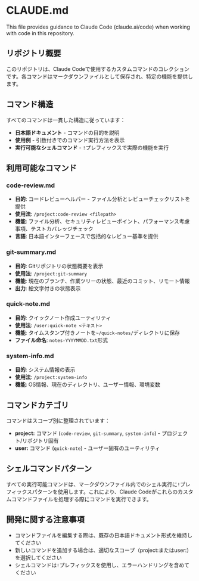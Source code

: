 # CLAUDE.md

This file provides guidance to Claude Code (claude.ai/code) when working with code in this repository.

## リポジトリ概要

このリポジトリは、Claude Codeで使用するカスタムコマンドのコレクションです。各コマンドはマークダウンファイルとして保存され、特定の機能を提供します。

## コマンド構造

すべてのコマンドは一貫した構造に従っています：
- **日本語ドキュメント** - コマンドの目的を説明
- **使用例** - 引数付きでのコマンド実行方法を表示
- **実行可能なシェルコマンド** - `!`プレフィックスで実際の機能を実行

## 利用可能なコマンド

### code-review.md
- **目的**: コードレビューヘルパー - ファイル分析とレビューチェックリストを提供
- **使用法**: `/project:code-review <filepath>`
- **機能**: ファイル分析、セキュリティレビューポイント、パフォーマンス考慮事項、テストカバレッジチェック
- **言語**: 日本語インターフェースで包括的なレビュー基準を提供

### git-summary.md  
- **目的**: Gitリポジトリの状態概要を表示
- **使用法**: `/project:git-summary`
- **機能**: 現在のブランチ、作業ツリーの状態、最近のコミット、リモート情報
- **出力**: 絵文字付きの状態表示

### quick-note.md
- **目的**: クイックノート作成ユーティリティ
- **使用法**: `/user:quick-note <テキスト>`
- **機能**: タイムスタンプ付きノートを`~/quick-notes/`ディレクトリに保存
- **ファイル命名**: `notes-YYYYMMDD.txt`形式

### system-info.md
- **目的**: システム情報の表示
- **使用法**: `/project:system-info`
- **機能**: OS情報、現在のディレクトリ、ユーザー情報、環境変数

## コマンドカテゴリ

コマンドはスコープ別に整理されています：
- **project:** コマンド (`code-review`, `git-summary`, `system-info`) - プロジェクト/リポジトリ固有
- **user:** コマンド (`quick-note`) - ユーザー固有のユーティリティ

## シェルコマンドパターン

すべての実行可能コマンドは、マークダウンファイル内でのシェル実行に`!`プレフィックスパターンを使用します。これにより、Claude Codeがこれらのカスタムコマンドファイルを処理する際にコマンドを実行できます。

## 開発に関する注意事項

- コマンドファイルを編集する際は、既存の日本語ドキュメント形式を維持してください
- 新しいコマンドを追加する場合は、適切なスコープ（project:またはuser:）を選択してください
- シェルコマンドは`!`プレフィックスを使用し、エラーハンドリングを含めてください